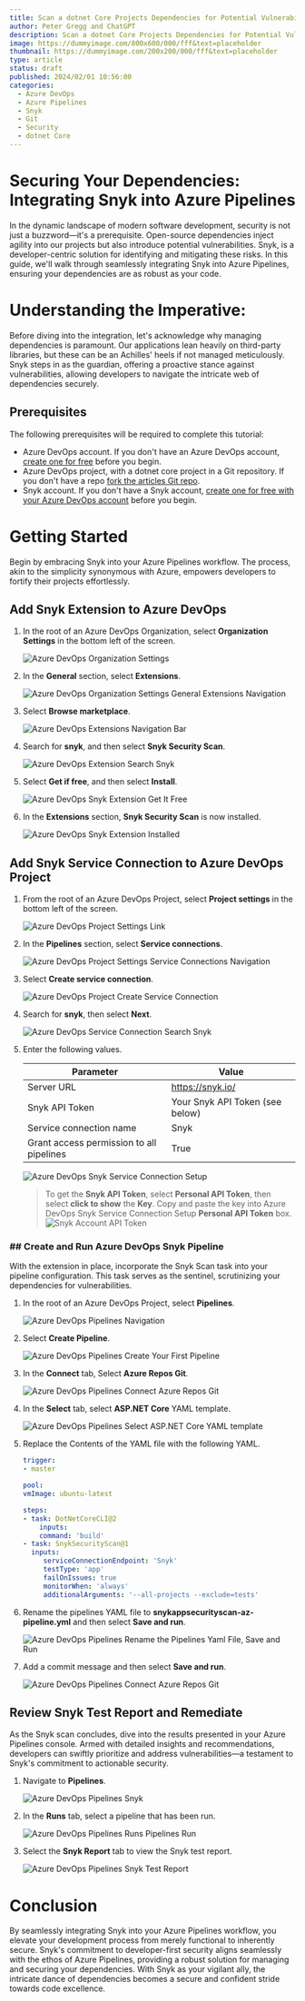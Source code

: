 ```yaml
---
title: Scan a dotnet Core Projects Dependencies for Potential Vulnerabilities in an Azure Pipeline with Snyk
author: Peter Gregg and ChatGPT
description: Scan a dotnet Core Projects Dependencies for Potential Vulnerabilities in an Azure Pipeline with Snyk
image: https://dummyimage.com/800x600/000/fff&text=placeholder
thumbnail: https://dummyimage.com/200x200/000/fff&text=placeholder
type: article
status: draft
published: 2024/02/01 10:56:00
categories: 
  - Azure DevOps
  - Azure Pipelines
  - Snyk
  - Git
  - Security
  - dotnet Core
---
```


# Securing Your Dependencies: Integrating Snyk into Azure Pipelines

In the dynamic landscape of modern software development, security is not just a buzzword—it's a prerequisite. Open-source dependencies inject agility into our projects but also introduce potential vulnerabilities. Snyk, is a developer-centric solution for identifying and mitigating these risks. In this guide, we'll walk through seamlessly integrating Snyk into Azure Pipelines, ensuring your dependencies are as robust as your code.

# Understanding the Imperative:

Before diving into the integration, let's acknowledge why managing dependencies is paramount. Our applications lean heavily on third-party libraries, but these can be an Achilles' heels if not managed meticulously. Snyk steps in as the guardian, offering a proactive stance against vulnerabilities, allowing developers to navigate the intricate web of dependencies securely.

## Prerequisites

The following prerequisites will be required to complete this tutorial:
- Azure DevOps account. If you don't have an Azure DevOps account,  [create one for free](https://azure.microsoft.com/en-us/products/devops/) before you begin.
- Azure DevOps project, with a dotnet core project in a Git repository. If you don't have a repo [fork the articles Git repo](https://twogsdev.visualstudio.com/_git/CoreDeployTest).
- Snyk account. If you don't have a Snyk account,  [create one for free with your Azure DevOps account](https://app.snyk.io/login/?_gl=1%2a14oxqhz%2a_ga%2aOTQ4MDkwMjEwLjE3MDY5NDcxMzE.%2a_ga_X9SH3KP7B4%2aMTcwNjk1NTAzNC4yLjEuMTcwNjk1NTA1My4wLjAuMA..) before you begin.


# Getting Started

Begin by embracing Snyk into your Azure Pipelines workflow. The process, akin to the simplicity synonymous with Azure, empowers developers to fortify their projects effortlessly.

## Add Snyk Extension to Azure DevOps

1. In the root of an Azure DevOps Organization, select **Organization Settings** in the bottom left of the screen.

    ![Azure DevOps Organization Settings](https://raw.githubusercontent.com/petergregg/Content/main/Blog/Images/AzureDevOps/AzureDevOpsOrganisationSettings.png)

2. In the **General** section, select **Extensions**.

    ![Azure DevOps Organization Settings General Extensions Navigation](https://raw.githubusercontent.com/petergregg/Content/main/Blog/Images/AzureDevOps/AzureDevOpsOrganisationSettingsGeneralExtensionsNavigation.png)

3. Select **Browse marketplace**.

    ![Azure DevOps Extensions Navigation Bar](https://raw.githubusercontent.com/petergregg/Content/main/Blog/Images/AzureDevOps/AzureDevOpsExtensionsNavigationBar.png)

4. Search for **snyk**, and then select **Snyk Security Scan**.

    ![Azure DevOps Extension Search Snyk](https://raw.githubusercontent.com/petergregg/Content/main/Blog/Images/AzureDevOps/AzureDevOpsSnykExtension.png)

5. Select **Get if free**, and then select **Install**.

    ![Azure DevOps Snyk Extension Get It Free](https://raw.githubusercontent.com/petergregg/Content/main/Blog/Images/AzureDevOps/AzureDevOpsSnykExtensionGetItFree.png)

6. In the **Extensions** section, **Snyk Security Scan** is now installed.

    ![Azure DevOps Snyk Extension Installed](https://raw.githubusercontent.com/petergregg/Content/main/Blog/Images/AzureDevOps/AzureDevOpsSnykExtensionInstalled.png)


## Add Snyk Service Connection to Azure DevOps Project

1. From the root of an Azure DevOps Project, select **Project settings** in the bottom left of the screen.

    ![Azure DevOps Project Settings Link](https://raw.githubusercontent.com/petergregg/Content/main/Blog/Images/AzureDevOps/AzureDevOpsProjectSettings.png)

2. In the **Pipelines** section, select **Service connections**. 

    ![Azure DevOps Project Settings Service Connections Navigation](https://raw.githubusercontent.com/petergregg/Content/main/Blog/Images/AzureDevOps/AzureDevOpsProjectSettingsServiceConnectionsNavigation.png)

3. Select **Create service connection**.

    ![Azure DevOps Project Create Service Connection](https://raw.githubusercontent.com/petergregg/Content/main/Blog/Images/AzureDevOps/AzureDevOpsCreateServiceConnection.png)

4. Search for **snyk**, then select **Next**.

    ![Azure DevOps Service Connection Search Snyk](https://raw.githubusercontent.com/petergregg/Content/main/Blog/Images/AzureDevOps/AzureDevOpsServiceConnectionSearchSnyk.png)

5. Enter the following values.

    | Parameter | Value |
    | --- | --- | 
    | Server URL | https://snyk.io/ | 
    | Snyk API Token | Your Snyk API Token (see below) |
    | Service connection name | Snyk | 
    | Grant access permission to all pipelines | True |

    ![Azure DevOps Snyk Service Connection Setup](https://raw.githubusercontent.com/petergregg/Content/main/Blog/Images/AzureDevOps/AzureDevOpsSnykServiceConnectionSetup.png)
 
    > To get the **Snyk API Token**, select **Personal API Token**, then select **click to show** the **Key**. Copy and paste the key into Azure DevOps Snyk Service Connection Setup **Personal API Token** box.
    ![Snyk Account API Token](https://raw.githubusercontent.com/petergregg/Content/main/Blog/Images/Snyk/SnykAccountAPIToken.png)

### ## Create and Run Azure DevOps Snyk Pipeline

With the extension in place, incorporate the Snyk Scan task into your pipeline configuration. This task serves as the sentinel, scrutinizing your dependencies for vulnerabilities.

1. In the root of an Azure DevOps Project, select **Pipelines**.

    ![Azure DevOps Pipelines Navigation](https://raw.githubusercontent.com/petergregg/Content/main/Blog/Images/AzureDevOps/AzureDevOpsPipelinesNavigation.png)

2. Select **Create Pipeline**.

    ![Azure DevOps Pipelines Create Your First Pipeline](https://raw.githubusercontent.com/petergregg/Content/main/Blog/Images/AzureDevOps/AzureDevOpsPipelinesCreateYourFirstPipeline.png)

3. In the **Connect** tab, Select **Azure Repos Git**.
    
    ![Azure DevOps Pipelines Connect Azure Repos Git](https://raw.githubusercontent.com/petergregg/Content/main/Blog/Images/AzureDevOps/AzureDevOpsPipelinesConnectAzureReposGit.png)

5. In the **Select** tab, select **ASP.NET Core** YAML template.

    ![Azure DevOps Pipelines Select ASP.NET Core YAML template](https://raw.githubusercontent.com/petergregg/Content/main/Blog/Images/AzureDevOps/AzureDevOpsPipelinesNETCoreYamlTemplate.png)

6. Replace the Contents of the YAML file with the following YAML.

    ```yaml
    trigger:
    - master

    pool:
    vmImage: ubuntu-latest

    steps:
    - task: DotNetCoreCLI@2
        inputs:
        command: 'build'
    - task: SnykSecurityScan@1
      inputs:
         serviceConnectionEndpoint: 'Snyk'
         testType: 'app'
         failOnIssues: true
         monitorWhen: 'always'
         additionalArguments: '--all-projects --exclude=tests'
    ```  

7. Rename the pipelines YAML file to **snykappsecurityscan-az-pipeline.yml** and then select **Save and run**.

    ![Azure DevOps Pipelines Rename the Pipelines Yaml File, Save and Run](https://raw.githubusercontent.com/petergregg/Content/main/Blog/Images/AzureDevOps/AzureDevOpsPipelinesSnykAppSecurityScanSaveAndRunNavigation.png)

8. Add a commit message and then select **Save and run**. 

    ![Azure DevOps Pipelines Connect Azure Repos Git](https://raw.githubusercontent.com/petergregg/Content/main/Blog/Images/AzureDevOps/AzureDevOpsPipelinesSnykAppSecurityScanCommitSaveAndRun.png)

## Review Snyk Test Report and Remediate

As the Snyk scan concludes, dive into the results presented in your Azure Pipelines console. Armed with detailed insights and recommendations, developers can swiftly prioritize and address vulnerabilities—a testament to Snyk's commitment to actionable security.

1. Navigate to **Pipelines**.

    ![Azure DevOps Pipelines Snyk](https://raw.githubusercontent.com/petergregg/Content/main/Blog/Images/AzureDevOps/AzureDevOpsPipelinesSnyk.png)

3. In the **Runs** tab, select a pipeline that has been run. 

    ![Azure DevOps Pipelines Runs Pipelines Run](https://raw.githubusercontent.com/petergregg/Content/main/Blog/Images/AzureDevOps/AzureDevOpsPipelinesRunsPipeline.png)

4. Select the **Snyk Report** tab to view the Snyk test report.

    ![Azure DevOps Pipelines Snyk Test Report](https://raw.githubusercontent.com/petergregg/Content/main/Blog/Images/AzureDevOps/AzureDevOpsPipelinesSnykAppSecurityScanReport.png)


# Conclusion

By seamlessly integrating Snyk into your Azure Pipelines workflow, you elevate your development process from merely functional to inherently secure. Snyk's commitment to developer-first security aligns seamlessly with the ethos of Azure Pipelines, providing a robust solution for managing and securing your dependencies. With Snyk as your vigilant ally, the intricate dance of dependencies becomes a secure and confident stride towards code excellence.